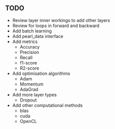 ## TODO

* Review layer inner workings to add other layers
* Review for loops in forward and backward
* Add batch learning
* Add pearl_data interface
* Add metrics
    * Accuracy
    * Precision
    * Recall
    * f1-score
    * R2-score
* Add optimisation algorithms
    * Adam
    * Momentum
    * AdaGrad
* Add more layer types
    * Dropout
* Add other computational methods
    * blas
    * cuda
    * OpenCL

